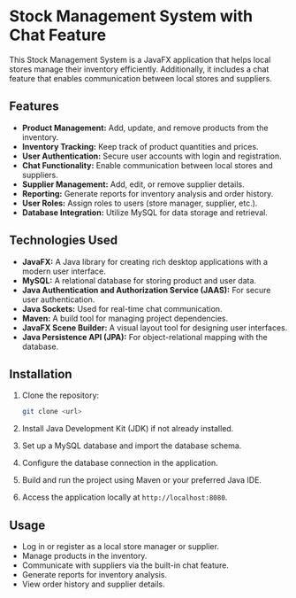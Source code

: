 # Stock Management System with Chat Feature

This Stock Management System is a JavaFX application that helps local stores manage their inventory efficiently. Additionally, it includes a chat feature that enables communication between local stores and suppliers.

## Features

- **Product Management:** Add, update, and remove products from the inventory.
- **Inventory Tracking:** Keep track of product quantities and prices.
- **User Authentication:** Secure user accounts with login and registration.
- **Chat Functionality:** Enable communication between local stores and suppliers.
- **Supplier Management:** Add, edit, or remove supplier details.
- **Reporting:** Generate reports for inventory analysis and order history.
- **User Roles:** Assign roles to users (store manager, supplier, etc.).
- **Database Integration:** Utilize MySQL for data storage and retrieval.

## Technologies Used

- **JavaFX:** A Java library for creating rich desktop applications with a modern user interface.
- **MySQL:** A relational database for storing product and user data.
- **Java Authentication and Authorization Service (JAAS):** For secure user authentication.
- **Java Sockets:** Used for real-time chat communication.
- **Maven:** A build tool for managing project dependencies.
- **JavaFX Scene Builder:** A visual layout tool for designing user interfaces.
- **Java Persistence API (JPA):** For object-relational mapping with the database.

## Installation

1. Clone the repository:

   ```bash
   git clone <url>
   ```

2. Install Java Development Kit (JDK) if not already installed.

3. Set up a MySQL database and import the database schema.

4. Configure the database connection in the application.

5. Build and run the project using Maven or your preferred Java IDE.

6. Access the application locally at `http://localhost:8080`.

## Usage

- Log in or register as a local store manager or supplier.
- Manage products in the inventory.
- Communicate with suppliers via the built-in chat feature.
- Generate reports for inventory analysis.
- View order history and supplier details.
